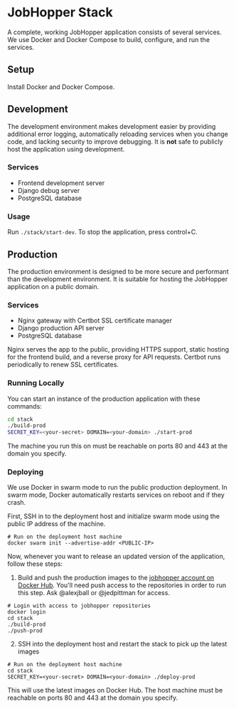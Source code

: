 # JobHopper Stack

A complete, working JobHopper application consists of several services. We use Docker and Docker Compose to build, configure, and run the services.

## Setup

Install Docker and Docker Compose.

## Development

The development environment makes development easier by providing additional error logging, automatically reloading services when you change code, and lacking security to improve debugging. It is **not** safe to publicly host the application using development.

### Services

- Frontend development server
- Django debug server
- PostgreSQL database

### Usage

Run `./stack/start-dev`. To stop the application, press control+C.

## Production

The production environment is designed to be more secure and performant than the development environment. It is suitable for hosting the JobHopper application on a public domain.

### Services

- Nginx gateway with Certbot SSL certificate manager
- Django production API server
- PostgreSQL database

Nginx serves the app to the public, providing HTTPS support, static hosting for the frontend build, and a reverse proxy for API requests. Certbot runs periodically to renew SSL certificates.

### Running Locally

You can start an instance of the production application with these commands:

```sh
cd stack
./build-prod
SECRET_KEY=<your-secret> DOMAIN=<your-domain> ./start-prod
```

The machine you run this on must be reachable on ports 80 and 443 at the domain you specify.

### Deploying

We use Docker in swarm mode to run the public production deployment. In swarm mode, Docker automatically restarts services on reboot and if they crash.

First, SSH in to the deployment host and initialize swarm mode using the public IP address of the machine.

```
# Run on the deployment host machine
docker swarm init --advertise-addr <PUBLIC-IP>
```

Now, whenever you want to release an updated version of the application, follow these steps:

1. Build and push the production images to the [jobhopper account on Docker Hub](https://hub.docker.com/u/jobhopper). You'll need push access to the repositories in order to run this step. Ask @alexjball or @jedpittman for access.

```
# Login with access to jobhopper repositories
docker login
cd stack
./build-prod
./push-prod
```

2. SSH into the deployment host and restart the stack to pick up the latest images

```
# Run on the deployment host machine
cd stack
SECRET_KEY=<your-secret> DOMAIN=<your-domain> ./deploy-prod
```

This will use the latest images on Docker Hub. The host machine must be reachable on ports 80 and 443 at the domain you specify.
